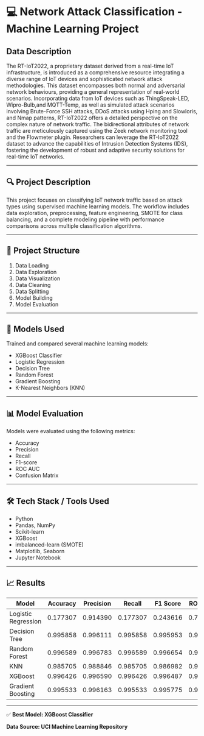 # 💻 Network Attack Classification - Machine Learning Project

##  Data Description

The RT-IoT2022, a proprietary dataset derived from a real-time IoT infrastructure, is introduced as a comprehensive resource integrating a diverse range of IoT devices and sophisticated network attack methodologies. This dataset encompasses both normal and adversarial network behaviours, providing a general representation of real-world scenarios. Incorporating data from IoT devices such as ThingSpeak-LED, Wipro-Bulb,and MQTT-Temp, as well as simulated attack scenarios involving Brute-Force SSH attacks, DDoS attacks using Hping and Slowloris, and Nmap patterns, RT-IoT2022 offers a detailed perspective on the complex nature of network traffic. The bidirectional attributes of network traffic are meticulously captured using the Zeek network monitoring tool and the Flowmeter plugin. Researchers can leverage the RT-IoT2022 dataset to advance the capabilities of Intrusion Detection Systems (IDS), fostering the development of robust and adaptive security solutions for real-time IoT networks.

---

## 🔍 Project Description

This project focuses on classifying IoT network traffic based on attack types using supervised machine learning models. The workflow includes data exploration, preprocessing, feature engineering, SMOTE for class balancing, and a complete modeling pipeline with performance comparisons across multiple classification algorithms.


---

## 📁 Project Structure

1. Data Loading  
2. Data Exploration  
3. Data Visualization  
4. Data Cleaning  
5. Data Splitting  
6. Model Building  
7. Model Evaluation  
 

---

## 🧠 Models Used

Trained and compared several machine learning models:

- XGBoost Classifier  
- Logistic Regression  
- Decision Tree  
- Random Forest  
- Gradient Boosting  
- K-Nearest Neighbors (KNN)  

---

## 📊 Model Evaluation

Models were evaluated using the following metrics:

- Accuracy  
- Precision  
- Recall  
- F1-score  
- ROC AUC  
- Confusion Matrix  

---



## 🛠 Tech Stack / Tools Used

- Python  
- Pandas, NumPy  
- Scikit-learn  
- XGBoost  
- imbalanced-learn (SMOTE)  
- Matplotlib, Seaborn  
- Jupyter Notebook  

---

## 📈 Results

| Model               | Accuracy  | Precision | Recall   | F1 Score | ROC AUC  |
|---------------------|-----------|-----------|----------|----------|----------|
| Logistic Regression | 0.177307  | 0.914390  | 0.177307 | 0.243616 | 0.739125 |
| Decision Tree       | 0.995858  | 0.996111  | 0.995858 | 0.995953 | 0.961476 |
| Random Forest       | 0.996589  | 0.996783  | 0.996589 | 0.996654 | 0.985502 |
| KNN                 | 0.985705  | 0.988846  | 0.985705 | 0.986982 | 0.957713 |
| XGBoost             | 0.996426  | 0.996590  | 0.996426 | 0.996487 | 0.999834 |
| Gradient Boosting   | 0.995533  | 0.996163  | 0.995533 | 0.995775 | 0.999853 |


---

✅ **Best Model: XGBoost Classifier**



**Data Source:  UCI Machine Learning Repository**
